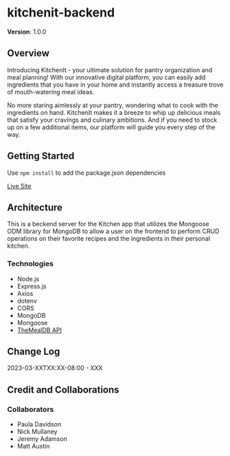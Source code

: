 # kitchenit-backend

**Version**: 1.0.0

## Overview

Introducing KitchenIt - your ultimate solution for pantry organization and meal planning! With our innovative digital platform, you can easily add ingredients that you have in your home and instantly access a treasure trove of mouth-watering meal ideas.

No more staring aimlessly at your pantry, wondering what to cook with the ingredients on hand. KitchenIt makes it a breeze to whip up delicious meals that satisfy your cravings and culinary ambitions. And if you need to stock up on a few additional items, our platform will guide you every step of the way.

## Getting Started

Use `npm install` to add the package.json dependencies

[Live Site](XXX)

## Architecture

This is a beckend server for the Kitchen app that utilizes the Mongoose ODM library for MongoDB to allow a user on the frontend to perform CRUD operations on their favorite recipes and the ingredients in their personal kitchen.

### Technologies

- Node.js
- Express.js
- Axios
- dotenv
- CORS
- MongoDB
- Mongoose
- [TheMealDB API](https://www.themealdb.com/)

## Change Log

2023-03-XXTXX:XX-08:00 - XXX

## Credit and Collaborations

### Collaborators

- Paula Davidson
- Nick Mullaney
- Jeremy Adamson
- Matt Austin
